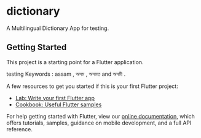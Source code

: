 # dictionary

A Multilingual Dictionary App for testing.

## Getting Started

This project is a starting point for a Flutter application.

testing Keywords : assam , অসম , অসমত and অসমী .

A few resources to get you started if this is your first Flutter project:

- [Lab: Write your first Flutter app](https://flutter.dev/docs/get-started/codelab)
- [Cookbook: Useful Flutter samples](https://flutter.dev/docs/cookbook)

For help getting started with Flutter, view our
[online documentation](https://flutter.dev/docs), which offers tutorials,
samples, guidance on mobile development, and a full API reference.
